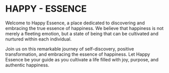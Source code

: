 # HAPPY - ESSENCE

Welcome to Happy Essence, a place dedicated to discovering and embracing the true essence of happiness. 
We believe that happiness is not merely a fleeting emotion, but a state of being that can be cultivated and nurtured within each individual.
<br>

Join us on this remarkable journey of self-discovery, positive transformation, and embracing the essence of happiness.
Let Happy Essence be your guide as you cultivate a life filled with joy, purpose, and authentic happiness.
